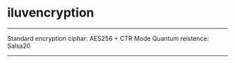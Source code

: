 # iluvencryption
---

Standard encryption ciphar: AES256 + CTR Mode
Quantum reistence: Salsa20

---
